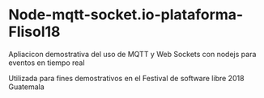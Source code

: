 # Node-mqtt-socket.io-plataforma-Flisol18

Apliacicon demostrativa del uso de MQTT y Web Sockets con nodejs para eventos en tiempo real

Utilizada para fines demostrativos en el Festival de software libre 2018 Guatemala 
